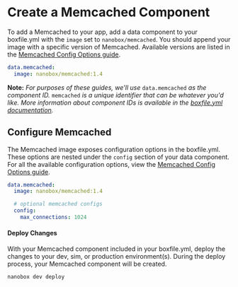 # Create a Memcached Component

To add a Memcached to your app, add a data component to your boxfile.yml with the `image` set to `nanobox/memcached`. You should append your image with a specific version of Memcached. Available versions are listed in the [Memcached Config Options guide](/memcached/configure/#memcached-version).

```yaml
data.memcached:
  image: nanobox/memcached:1.4
```

**Note:** *For purposes of these guides, we'll use* `data.memcached` *as the component ID.* `memcached` *is a unique identifier that can be whatever you'd like. More information about component IDs is available in the [boxfile.yml documentation](https://docs.nanobox.io/boxfile/#component-ids).*


## Configure Memcached
The Memcached image exposes configuration options in the boxfile.yml. These options are nested under the `config` section of your data component. For all the available configuration options, view the [Memcached Config Options guide](/memcached/configure).

```yaml
data.memcached:
  image: nanobox/memcached:1.4

  # optional memcached configs
  config:
    max_connections: 1024
```

#### Deploy Changes
With your Memcached component included in your boxfile.yml, deploy the changes to your dev, sim, or production environment(s). During the deploy process, your Memcached component will be created.

```bash
nanobox dev deploy
```
